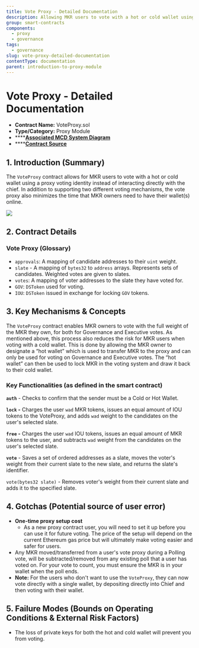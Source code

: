 ```yaml
---
title: Vote Proxy - Detailed Documentation
description: Allowing MKR users to vote with a hot or cold wallet using a proxy voting identity
group: smart-contracts
components:
  - proxy
  - governance
tags:
  - governance
slug: vote-proxy-detailed-documentation
contentType: documentation
parent: introduction-to-proxy-module
---
```


# Vote Proxy - Detailed Documentation

- **Contract Name:** VoteProxy.sol
- **Type/Category:** Proxy Module
- \*\*\*\*[**Associated MCD System Diagram**](https://github.com/makerdao/dss/wiki#system-architecture)
- \*\*\*\*[**Contract Source**](https://github.com/makerdao/vote-proxy/blob/master/src/VoteProxy.sol)

## 1. Introduction \(Summary\)

The `VoteProxy` contract allows for MKR users to vote with a hot or cold wallet using a proxy voting identity instead of interacting directly with the chief. In addition to supporting two different voting mechanisms, the vote proxy also minimizes the time that MKR owners need to have their wallet\(s\) online.

![](/images/documentation/pause.png)

## 2. Contract Details

### Vote Proxy \(Glossary\)

- `approvals`: A mapping of candidate addresses to their `uint` weight.
- `slate` - A mapping of `bytes32` to `address` arrays. Represents sets of candidates. Weighted votes are given to slates.
- `votes`: A mapping of voter addresses to the slate they have voted for.
- `GOV`: `DSToken` used for voting.
- `IOU`: `DSToken` issued in exchange for locking `GOV` tokens.

## 3. Key Mechanisms & Concepts

The `VoteProxy` contract enables MKR owners to vote with the full weight of the MKR they own, for both for Governance and Executive votes. As mentioned above, this process also reduces the risk for MKR users when voting with a cold wallet. This is done by allowing the MKR owner to designate a “hot wallet” which is used to transfer MKR to the proxy and can only be used for voting on Governance and Executive votes. The “hot wallet” can then be used to lock MKR in the voting system and draw it back to their cold wallet.

### Key Functionalities \(as defined in the smart contract\)

**`auth`** - Checks to confirm that the sender must be a Cold or Hot Wallet.

**`lock` -** Charges the user `wad` MKR tokens, issues an equal amount of IOU tokens to the VoteProxy, and adds `wad` weight to the candidates on the user's selected slate.

**`free` -** Charges the user `wad` IOU tokens, issues an equal amount of MKR tokens to the user, and subtracts `wad` weight from the candidates on the user's selected slate.

**`vote`** - Saves a set of ordered addresses as a slate, moves the voter's weight from their current slate to the new slate, and returns the slate's identifier.

`vote(bytes32 slate)` - Removes voter's weight from their current slate and adds it to the specified slate.

## 4. Gotchas \(Potential source of user error\)

- **One-time proxy setup cost**
  - As a new proxy contract user, you will need to set it up before you can use it for future voting. The price of the setup will depend on the current Ethereum gas price but will ultimately make voting easier and safer for users.
- Any MKR moved/transferred from a user's vote proxy during a Polling vote, will be subtracted/removed from any existing poll that a user has voted on. For your vote to count, you must ensure the MKR is in your wallet when the poll ends.
- **Note:** For the users who don't want to use the `VoteProxy`, they can now vote directly with a single wallet, by depositing directly into Chief and then voting with their wallet.

## 5. Failure Modes \(Bounds on Operating Conditions & External Risk Factors\)

- The loss of private keys for both the hot and cold wallet will prevent you from voting.
